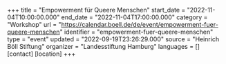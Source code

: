 +++
title = "Empowerment für Queere Menschen"
start_date = "2022-11-04T10:00:00.000"
end_date = "2022-11-04T17:00:00.000"
category = "Workshop"
url = "https://calendar.boell.de/de/event/empowerment-fuer-queere-menschen"
identifier = "empowerment-fuer-queere-menschen"
type = "event"
updated = "2022-09-19T23:26:29.000"
source = "Heinrich Böll Stiftung"
organizer = "Landesstiftung Hamburg"
languages = []
[contact]
[location]
+++